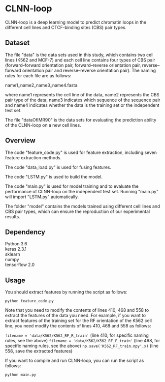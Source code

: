 # CLNN-loop
CLNN-loop is a deep learning model to predict chromatin loops in the different cell lines and CTCF-binding sites (CBS) pair types.

## Dataset
The file "data" is the data sets used in this study, which contains two cell lines (K562 and MCF-7) and each cell line contains four types of CBS pair (forward–forward orientation pair, forward–reverse orientation pair, reverse–forward orientation pair and reverse–reverse orientation pair). The naming rules for each file are as follows:

name1_name2_name3_name4.fasta

where name1 represents the cell line of the data, name2 represents the CBS pair type of the data, name3 indicates which sequence of the sequence pair and name4 indicates whether the data is the training set or the independent test set.

The file "dataOfIMR90" is the data sets for evaluating the prediction ability of the CLNN-loop on a new cell lines.

## Overview
 
The code "feature_code.py" is used for feature extraction, including seven feature extraction methods. 

The code "data_load.py" is used for fusing features.

The code "LSTM.py" is used to build the model.

The code "main.py" is used for model training and to evaluate the performance of CLNN-loop on the independent test set. Running "main.py" will import "LSTM.py" automatically.

The folder "model" contains the models trained using different cell lines and CBS pair types, which can ensure the reproduction of our experimental results.
## Dependency
Python 3.6   
keras  2.3.1  
sklearn  
numpy  
tensorflow 2.0

## Usage
You should extract features by running the script as follows: 

`python feature_code.py`  

Note that you need to modify the contents of lines 410, 468 and 558 to extract the features of the data you need. For example, if you want to extract features of the training set for the RF orientation of the K562 cell line, you need modify the contents of lines 410, 468 and 558 as follows:

`filename = 'data/K562/K562_RF_R_train'` (line 410, for specific naming rules, see the above)
`filename = 'data/K562/K562_RF_F_train'` (line 468, for specific naming rules, see the above)
`np.save('K562_RF_train.npy',x)` (line 558, save the extracted features)



If you want to compile and run CLNN-loop, you can run the script as follows:  

`python main.py`
